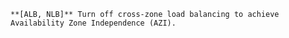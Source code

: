     **[ALB, NLB]** Turn off cross-zone load balancing to achieve Availability Zone Independence (AZI).